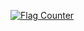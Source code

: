 

<a href="http://s05.flagcounter.com/more/Ep"><img src="https://s05.flagcounter.com/count2/Ep/bg_373737/txt_F2F2F2/border_373737/columns_2/maxflags_10/viewers_0/labels_1/pageviews_0/flags_0/percent_0/" alt="Flag Counter" border="0"></a>
